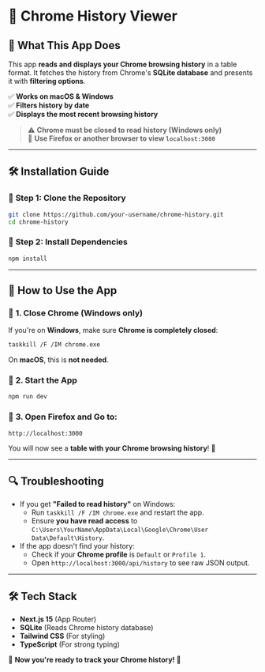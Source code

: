 # 🚀 Chrome History Viewer

## 📌 What This App Does
This app **reads and displays your Chrome browsing history** in a table format.
It fetches the history from Chrome's **SQLite database** and presents it with **filtering options**.

✅ **Works on macOS & Windows**  
✅ **Filters history by date**  
✅ **Displays the most recent browsing history**  

> ⚠️ **Chrome must be closed to read history (Windows only)**  
> 🦊 **Use Firefox or another browser to view `localhost:3000`**

---

## 🛠️ **Installation Guide**

### 🔹 **Step 1: Clone the Repository**
```bash
git clone https://github.com/your-username/chrome-history.git
cd chrome-history
```

### 🔹 **Step 2: Install Dependencies**
```bash
npm install
```

---

## 🚀 **How to Use the App**

### 🔹 **1. Close Chrome (Windows only)**
If you're on **Windows**, make sure **Chrome is completely closed**:
```bash
taskkill /F /IM chrome.exe
```

On **macOS**, this is **not needed**.

### 🔹 **2. Start the App**
```bash
npm run dev
```

### 🔹 **3. Open Firefox and Go to:**
```
http://localhost:3000
```

You will now see a **table with your Chrome browsing history**! 🎉  

---

## 🔍 **Troubleshooting**
- If you get **"Failed to read history"** on Windows:
  - Run `taskkill /F /IM chrome.exe` and restart the app.
  - Ensure **you have read access** to `C:\Users\YourName\AppData\Local\Google\Chrome\User Data\Default\History`.
- If the app doesn't find your history:
  - Check if your **Chrome profile** is `Default` or `Profile 1`.
  - Open `http://localhost:3000/api/history` to see raw JSON output.

---

## 🛠️ **Tech Stack**
- **Next.js 15** (App Router)
- **SQLite** (Reads Chrome history database)
- **Tailwind CSS** (For styling)
- **TypeScript** (For strong typing)

📌 **Now you're ready to track your Chrome history! 🚀**

